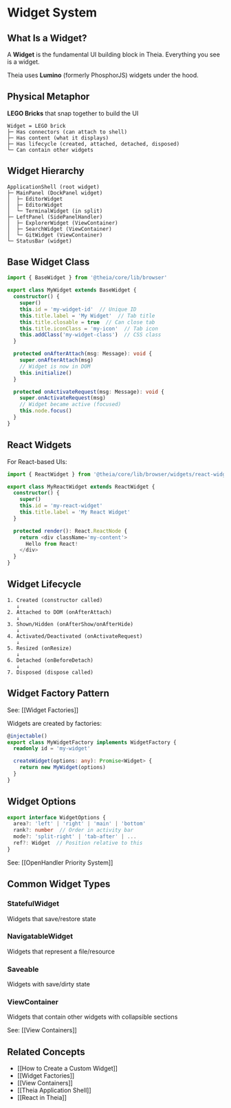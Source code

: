 # Widget System

## What Is a Widget?

A **Widget** is the fundamental UI building block in Theia. Everything you see is a widget.

Theia uses **Lumino** (formerly PhosphorJS) widgets under the hood.

## Physical Metaphor

**LEGO Bricks** that snap together to build the UI

```
Widget = LEGO brick
├─ Has connectors (can attach to shell)
├─ Has content (what it displays)
├─ Has lifecycle (created, attached, detached, disposed)
└─ Can contain other widgets
```

## Widget Hierarchy

```
ApplicationShell (root widget)
├─ MainPanel (DockPanel widget)
│  ├─ EditorWidget
│  ├─ EditorWidget
│  └─ TerminalWidget (in split)
├─ LeftPanel (SidePanelHandler)
│  ├─ ExplorerWidget (ViewContainer)
│  ├─ SearchWidget (ViewContainer)
│  └─ GitWidget (ViewContainer)
└─ StatusBar (widget)
```

## Base Widget Class

```typescript
import { BaseWidget } from '@theia/core/lib/browser'

export class MyWidget extends BaseWidget {
  constructor() {
    super()
    this.id = 'my-widget-id'  // Unique ID
    this.title.label = 'My Widget'  // Tab title
    this.title.closable = true  // Can close tab
    this.title.iconClass = 'my-icon'  // Tab icon
    this.addClass('my-widget-class')  // CSS class
  }

  protected onAfterAttach(msg: Message): void {
    super.onAfterAttach(msg)
    // Widget is now in DOM
    this.initialize()
  }

  protected onActivateRequest(msg: Message): void {
    super.onActivateRequest(msg)
    // Widget became active (focused)
    this.node.focus()
  }
}
```

## React Widgets

For React-based UIs:

```typescript
import { ReactWidget } from '@theia/core/lib/browser/widgets/react-widget'

export class MyReactWidget extends ReactWidget {
  constructor() {
    super()
    this.id = 'my-react-widget'
    this.title.label = 'My React Widget'
  }

  protected render(): React.ReactNode {
    return <div className='my-content'>
      Hello from React!
    </div>
  }
}
```

## Widget Lifecycle

```
1. Created (constructor called)
   ↓
2. Attached to DOM (onAfterAttach)
   ↓
3. Shown/Hidden (onAfterShow/onAfterHide)
   ↓
4. Activated/Deactivated (onActivateRequest)
   ↓
5. Resized (onResize)
   ↓
6. Detached (onBeforeDetach)
   ↓
7. Disposed (dispose called)
```

## Widget Factory Pattern

See: [[Widget Factories]]

Widgets are created by factories:

```typescript
@injectable()
export class MyWidgetFactory implements WidgetFactory {
  readonly id = 'my-widget'

  createWidget(options: any): Promise<Widget> {
    return new MyWidget(options)
  }
}
```

## Widget Options

```typescript
export interface WidgetOptions {
  area?: 'left' | 'right' | 'main' | 'bottom'
  rank?: number  // Order in activity bar
  mode?: 'split-right' | 'tab-after' | ...
  ref?: Widget  // Position relative to this
}
```

See: [[OpenHandler Priority System]]

## Common Widget Types

### StatefulWidget
Widgets that save/restore state

### NavigatableWidget
Widgets that represent a file/resource

### Saveable
Widgets with save/dirty state

### ViewContainer
Widgets that contain other widgets with collapsible sections

See: [[View Containers]]

## Related Concepts

- [[How to Create a Custom Widget]]
- [[Widget Factories]]
- [[View Containers]]
- [[Theia Application Shell]]
- [[React in Theia]]
